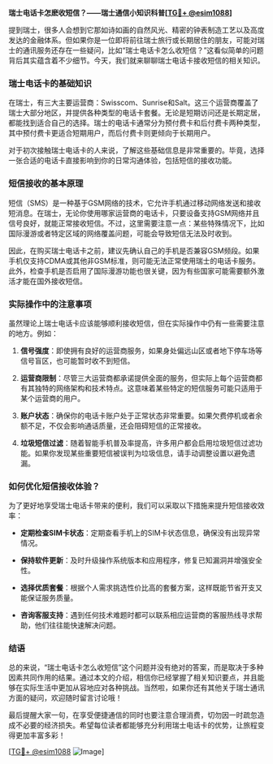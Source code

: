 **瑞士电话卡怎麽收短信？——瑞士通信小知识科普[[TG💪+ @esim1088](https://t.me/s/esim1088)]**

提到瑞士，很多人会想到它那如诗如画的自然风光、精密的钟表制造工艺以及高度发达的金融体系。但如果你是一位即将前往瑞士旅行或长期居住的朋友，可能对瑞士的通讯服务还存在一些疑问，比如“瑞士电话卡怎么收短信？”这看似简单的问题背后其实蕴含着不少细节。今天，我们就来聊聊瑞士电话卡接收短信的相关知识。

### 瑞士电话卡的基础知识

在瑞士，有三大主要运营商：Swisscom、Sunrise和Salt。这三个运营商覆盖了瑞士大部分地区，并提供各种类型的电话卡套餐。无论是短期访问还是长期定居，都能找到适合自己的选择。瑞士的电话卡通常分为预付费卡和后付费卡两种类型，其中预付费卡更适合短期用户，而后付费卡则更倾向于长期用户。

对于初次接触瑞士电话卡的人来说，了解这些基础信息是非常重要的。毕竟，选择一张合适的电话卡直接影响到你的日常沟通体验，包括短信的接收功能。

### 短信接收的基本原理

短信（SMS）是一种基于GSM网络的技术，它允许手机通过移动网络发送和接收短消息。在瑞士，无论你使用哪家运营商的电话卡，只要设备支持GSM网络并且信号良好，就能正常接收短信。不过，这里需要注意一点：某些特殊情况下，比如国际漫游或者特定区域的网络覆盖问题，可能会导致短信无法及时收到。

因此，在购买瑞士电话卡之前，建议先确认自己的手机是否兼容GSM频段。如果手机仅支持CDMA或其他非GSM标准，则可能无法正常使用瑞士的电话卡服务。此外，检查手机是否启用了国际漫游功能也很关键，因为有些国家可能需要额外激活才能在国外接收短信。

### 实际操作中的注意事项

虽然理论上瑞士电话卡应该能够顺利接收短信，但在实际操作中仍有一些需要注意的地方。例如：

1. **信号强度**：即使拥有良好的运营商服务，如果身处偏远山区或者地下停车场等信号盲区，也可能暂时收不到短信。
   
2. **运营商限制**：尽管三大运营商都承诺提供全面的服务，但实际上每个运营商都有其独特的网络架构和技术特点。这意味着某些特定的短信服务可能只适用于某个运营商的用户。

3. **账户状态**：确保你的电话卡账户处于正常状态非常重要。如果欠费停机或者余额不足，不仅会影响通话质量，还会阻碍短信的正常接收。

4. **垃圾短信过滤**：随着智能手机普及率提高，许多用户都会启用垃圾短信过滤功能。如果你发现某些重要短信被误判为垃圾信息，请手动调整设置以避免遗漏。

### 如何优化短信接收体验？

为了更好地享受瑞士电话卡带来的便利，我们可以采取以下措施来提升短信接收效率：

- **定期检查SIM卡状态**：定期查看手机上的SIM卡状态信息，确保没有出现异常情况。
  
- **保持软件更新**：及时升级操作系统版本和应用程序，修复已知漏洞并增强安全性。
  
- **选择优质套餐**：根据个人需求挑选性价比高的套餐方案，这样既能节省开支又能保证服务质量。

- **咨询客服支持**：遇到任何技术难题时都可以联系相应运营商的客服热线寻求帮助，他们往往能快速解决问题。

### 结语

总的来说，“瑞士电话卡怎么收短信”这个问题并没有绝对的答案，而是取决于多种因素共同作用的结果。通过本文的介绍，相信你已经掌握了相关知识要点，并且能够在实际生活中更加从容地应对各种挑战。当然啦，如果你还有其他关于瑞士通讯方面的疑问，欢迎随时留言讨论哦！

最后提醒大家一句，在享受便捷通信的同时也要注意合理消费，切勿因一时疏忽造成不必要的经济损失。希望每位读者都能够充分利用瑞士电话卡的优势，让旅程变得更加丰富多彩！

[[TG💪+ @esim1088](https://t.me/s/esim1088) ![Image](https://i.postimg.cc/4NQfJmqS/Snipaste-2025-05-13-00-14-12.png)]